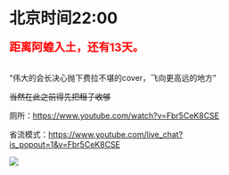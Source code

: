# 北京时间22:00

<div style="color:red;font-size:20px;font-weight:bolder">距离阿蝗入土，还有13天。</div>

<br>

“伟大的会长决心抛下费拉不堪的cover，飞向更高远的地方”

~~当然在此之前得先把租子收够~~

厕所：https://www.youtube.com/watch?v=Fbr5CeK8CSE

省流模式：https://www.youtube.com/live_chat?is_popout=1&v=Fbr5CeK8CSE

<img src="https://img.nga.178.com/attachments/mon_202106/18/7nQ2o-4qibZlT3cSge-n4.png"></img>